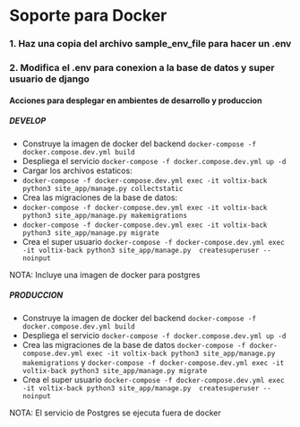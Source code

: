 # Soporte para Docker

### 1. Haz una copia del archivo sample_env_file para hacer un .env
### 2. Modifica  el .env para conexion a la base de datos y super usuario de django

#### Acciones para desplegar en ambientes de desarrollo y produccion

##### DEVELOP
- Construye la imagen de docker del backend  `docker-compose -f docker.compose.dev.yml build`
- Despliega el servicio `docker-compose -f docker.compose.dev.yml up -d`
- Cargar los archivos estaticos:
- `docker-compose -f docker-compose.dev.yml exec -it voltix-back python3 site_app/manage.py collectstatic`
- Crea las migraciones de la base de datos:
 - `docker-compose -f docker-compose.dev.yml exec -it voltix-back python3 site_app/manage.py makemigrations`
 - `docker-compose -f docker-compose.dev.yml exec -it voltix-back python3 site_app/manage.py migrate`
- Crea el super usuario `docker-compose -f docker-compose.dev.yml exec -it voltix-back python3 site_app/manage.py  createsuperuser --noinput`

NOTA: Incluye una imagen de docker para postgres

##### PRODUCCION
- Construye la imagen de docker del backend  `docker-compose -f docker.compose.dev.yml build`
- Despliega el servicio `docker-compose -f docker.compose.dev.yml up -d`
- Crea las migraciones de la base de datos `docker-compose -f docker-compose.dev.yml exec -it voltix-back python3 site_app/manage.py makemigrations`  y `docker-compose -f docker-compose.dev.yml exec -it voltix-back python3 site_app/manage.py migrate`
- Crea el super usuario `docker-compose -f docker-compose.dev.yml exec -it voltix-back python3 site_app/manage.py  createsuperuser --noinput`

NOTA: El servicio de Postgres se ejecuta fuera de docker